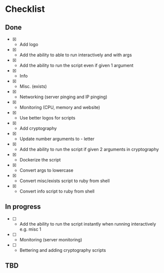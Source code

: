 # Checklist

## Done
- [x] - Add logo
- [x] - Add the ability to able to run interactively and with args
- [x] - Add the ability to run the script even if given 1 argument
- [x] - Info
- [x] - Misc. (exists)
- [x] - Networking (server pinging and IP pinging)
- [x] - Monitoring (CPU, memory and website)
- [x] - Use better logos for scripts
- [x] - Add cryptography
- [x] - Update number arguments to - letter
- [x] - Add the ability to run the script if given 2 arguments in cryptography
- [x] - Dockerize the script
- [x] - Convert args to lowercase
- [x] - Convert misc/exists script to ruby from shell
- [x] - Convert info script to ruby from shell

## In progress
- [ ] - Add the ability to run the script instantly when running interactively e.g. misc 1
- [ ] - Monitoring (server monitoring)
- [ ] - Bettering and adding cryptography scripts

## TBD
